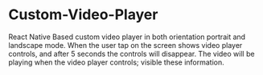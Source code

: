 # Custom-Video-Player
React Native Based custom video player in both  orientation portrait and landscape mode. When the user tap on the screen shows  video player controls, and after 5 seconds  the controls will disappear. The video will be playing when the video player controls; visible these information.
